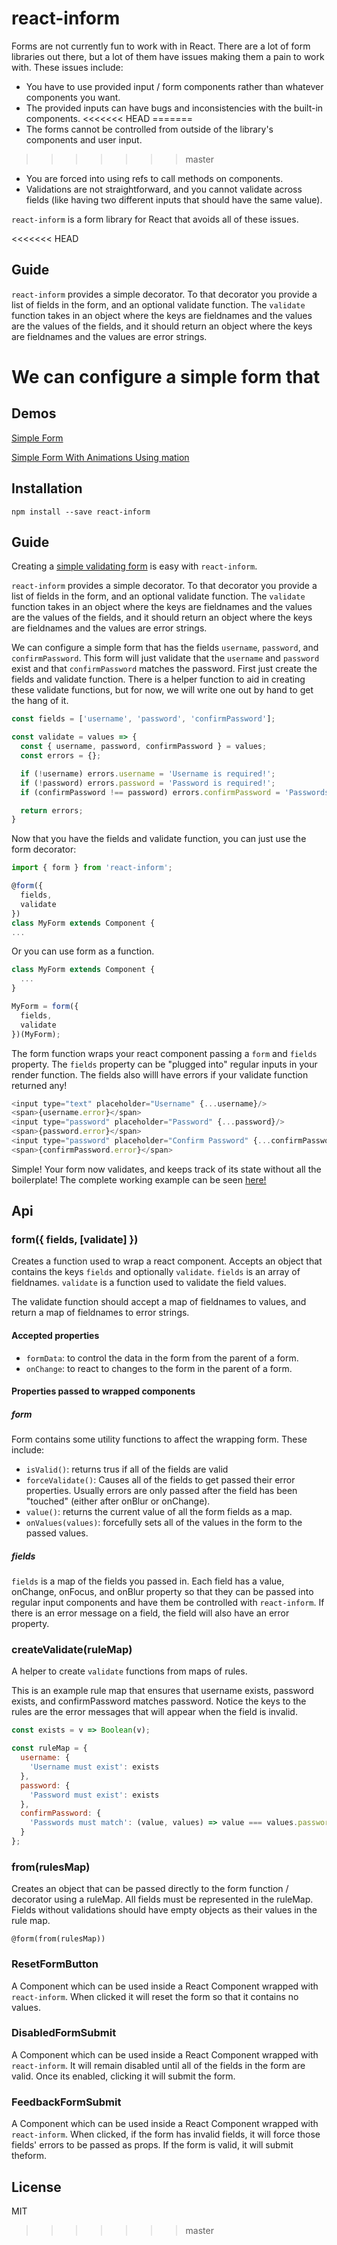 # react-inform

Forms are not currently fun to work with in React.  There are a lot of form libraries out there, but a lot of them have issues making them a pain to work with.  These issues include:

* You have to use provided input / form components rather than whatever components you want.
* The provided inputs can have bugs and inconsistencies with the built-in components.
<<<<<<< HEAD
=======
* The forms cannot be controlled from outside of the library's components and user input.
>>>>>>> master
* You are forced into using refs to call methods on components.
* Validations are not straightforward, and you cannot validate across fields (like having two different inputs that should have the same value).

`react-inform` is a form library for React that avoids all of these issues.

<<<<<<< HEAD
## Guide

`react-inform` provides a simple decorator.  To that decorator you provide a list of fields in the form, and an optional validate function.  The `validate` function takes in an object where the keys are fieldnames and the values are the values of the fields, and it should return an object where the keys are fieldnames and the values are error strings.

We can configure a simple form that
=======
## Demos

[Simple Form](http://theadam.github.io/react-inform/examples/basic-example/)

[Simple Form With Animations Using mation](http://theadam.github.io/react-inform/examples/mation-example/)

## Installation

`npm install --save react-inform`

## Guide

Creating a [simple validating form](https://jsfiddle.net/theadam/Lc3nkx7g/3/embedded/result%2Cjs%2Ccss%2Chtml%2Cresources/) is easy with `react-inform`.

`react-inform` provides a simple decorator.  To that decorator you provide a list of fields in the form, and an optional validate function.  The `validate` function takes in an object where the keys are fieldnames and the values are the values of the fields, and it should return an object where the keys are fieldnames and the values are error strings.

We can configure a simple form that has the fields `username`, `password`, and `confirmPassword`.  This form will just validate that the `username` and `password` exist and that `confirmPassword` matches the password.  First just create the fields and validate function.  There is a helper function to aid in creating these validate functions, but for now, we will write one out by hand to get the hang of it.

```js
const fields = ['username', 'password', 'confirmPassword'];

const validate = values => {
  const { username, password, confirmPassword } = values;
  const errors = {};

  if (!username) errors.username = 'Username is required!';
  if (!password) errors.password = 'Password is required!';
  if (confirmPassword !== password) errors.confirmPassword = 'Passwords must match!';

  return errors;
}
```

Now that you have the fields and validate function, you can just use the form decorator:

```js
import { form } from 'react-inform';

@form({
  fields,
  validate
})
class MyForm extends Component {
...
```

Or you can use form as a function.

```js
class MyForm extends Component {
  ...
}

MyForm = form({
  fields,
  validate
})(MyForm);
```

The form function wraps your react component passing a `form` and `fields` property.  The `fields` property can be "plugged into" regular inputs in your render function.  The fields also willl have errors if your validate function returned any!

```js
<input type="text" placeholder="Username" {...username}/>
<span>{username.error}</span>
<input type="password" placeholder="Password" {...password}/>
<span>{password.error}</span>
<input type="password" placeholder="Confirm Password" {...confirmPassword}/>
<span>{confirmPassword.error}</span>
```

Simple!  Your form now validates, and keeps track of its state without all the boilerplate!  The complete working example can be seen [here!](https://jsfiddle.net/theadam/Lc3nkx7g/3/embedded/result%2Cjs%2Ccss%2Chtml%2Cresources/)

## Api

### form({ fields, [validate] })

Creates a function used to wrap a react component.  Accepts an object that contains the keys `fields` and optionally `validate`.  `fields` is an array of fieldnames. `validate` is a function used to validate the field values.

The validate function should accept a map of fieldnames to values, and return a map of fieldnames to error strings.

#### Accepted properties

* `formData`: to control the data in the form from the parent of a form.
* `onChange`: to react to changes to the form in the parent of a form.

#### Properties passed to wrapped components

##### form

Form contains some utility functions to affect the wrapping form.  These include:

* `isValid()`: returns trus if all of the fields are valid
* `forceValidate()`: Causes all of the fields to get passed their error properties.  Usually errors are only passed after the field has been "touched" (either after onBlur or onChange).
* `value()`: returns the current value of all the form fields as a map.
* `onValues(values)`: forcefully sets all of the values in the form to the passed values.

##### fields

`fields` is a map of the fields you passed in.  Each field has a value, onChange, onFocus, and onBlur property so that they can be passed into regular input components and have them be controlled with `react-inform`.  If there is an error message on a field, the field will also have an error property.

### createValidate(ruleMap)

A helper to create `validate` functions from maps of rules.

This is an example rule map that ensures that username exists, password exists, and confirmPassword matches password.  Notice the keys to the rules are the error messages that will appear when the field is invalid.

```js
const exists = v => Boolean(v);

const ruleMap = {
  username: {
    'Username must exist': exists
  },
  password: {
    'Password must exist': exists
  },
  confirmPassword: {
    'Passwords must match': (value, values) => value === values.password
  }
};
```

### from(rulesMap)

Creates an object that can be passed directly to the form function / decorator using a ruleMap.  All fields must be represented in the ruleMap.  Fields without validations should have empty objects as their values in the rule map.

`@form(from(rulesMap))`

### ResetFormButton

A Component which can be used inside a React Component wrapped with `react-inform`.  When clicked it will reset the form so that it contains no values.

### DisabledFormSubmit

A Component which can be used inside a React Component wrapped with `react-inform`.  It will remain disabled until all of the fields in the form are valid.  Once its enabled, clicking it will submit the form.

### FeedbackFormSubmit

A Component which can be used inside a React Component wrapped with `react-inform`.  When clicked, if the form has invalid fields, it will force those fields' errors to be passed as props.  If the form is valid, it will submit theform.

## License

MIT
>>>>>>> master
